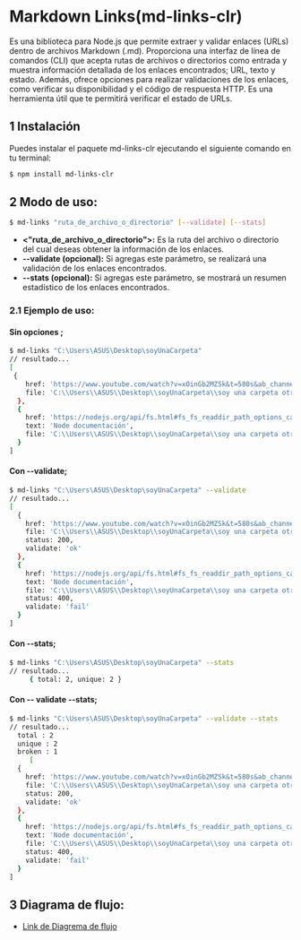# Markdown Links(md-links-clr) 

Es una biblioteca para Node.js que permite extraer y validar enlaces (URLs) dentro de archivos Markdown (.md). Proporciona una interfaz de línea de comandos (CLI) que acepta rutas de archivos o directorios como entrada y muestra información detallada de los enlaces encontrados;  URL, texto y estado. Además, ofrece opciones para realizar validaciones de los enlaces, como verificar su disponibilidad y el código de respuesta HTTP. Es una herramienta útil que te permitirá verificar el estado de URLs.


## 1 Instalación 
Puedes instalar el paquete md-links-clr ejecutando el siguiente comando en tu terminal:
```sh
$ npm install md-links-clr
```

## 2 Modo de uso: 
```sh
$ md-links "ruta_de_archivo_o_directorio" [--validate] [--stats]
```
   * **<"ruta_de_archivo_o_directorio">:** Es la ruta del archivo o directorio del cual deseas obtener la información de los enlaces.
   * **--validate (opcional):** Si agregas este parámetro, se realizará una    validación de los enlaces encontrados.
   * **--stats (opcional):** Si agregas este parámetro, se mostrará un resumen estadístico de los enlaces encontrados.
 
### 2.1 Ejemplo de uso:
#### Sin opciones ;
```sh
$ md-links "C:\Users\ASUS\Desktop\soyUnaCarpeta"
// resultado...
[
 {
    href: 'https://www.youtube.com/watch?v=xOinGb2MZSk&t=580s&ab_channel=SoyDaltot',    text: 'Video de Javascript Dalto',
    file: 'C:\\Users\\ASUS\\Desktop\\soyUnaCarpeta\\soy una carpeta otra vez\\carpeta otra vez\\soy otra vez otro md1 - copia.md'
  },
  {
    href: 'https://nodejs.org/api/fs.html#fs_fs_readdir_path_options_callback',     
    text: 'Node documentación',
    file: 'C:\\Users\\ASUS\\Desktop\\soyUnaCarpeta\\soy una carpeta otra vez\\carpeta otra vez\\soy otra vez otro md1 - copia.md'
  }
]
```
#### Con --validate;
```sh
$ md-links "C:\Users\ASUS\Desktop\soyUnaCarpeta" --validate
// resultado...
[
  {
    href: 'https://www.youtube.com/watch?v=xOinGb2MZSk&t=580s&ab_channel=SoyDaltot',    text: 'Video de Javascript Dalto',
    file: 'C:\\Users\\ASUS\\Desktop\\soyUnaCarpeta\\soy una carpeta otra vez\\carpeta otra vez\\soy otra vez otro md1 - copia.md',
    status: 200,
    validate: 'ok'
  },
  {
    href: 'https://nodejs.org/api/fs.html#fs_fs_readdir_path_options_callback',     
    text: 'Node documentación',
    file: 'C:\\Users\\ASUS\\Desktop\\soyUnaCarpeta\\soy una carpeta otra vez\\carpeta otra vez\\soy otra vez otro md1 - copia.md',
    status: 400,
    validate: 'fail'
  }
]
```
#### Con --stats;
```sh
$ md-links "C:\Users\ASUS\Desktop\soyUnaCarpeta" --stats
// resultado...
     { total: 2, unique: 2 }
```

#### Con -- validate --stats;

```sh
$ md-links "C:\Users\ASUS\Desktop\soyUnaCarpeta" --validate --stats
// resultado...
  total : 2
  unique : 2
  broken : 1   
     [
  {
    href: 'https://www.youtube.com/watch?v=xOinGb2MZSk&t=580s&ab_channel=SoyDaltot',    text: 'Video de Javascript Dalto',
    file: 'C:\\Users\\ASUS\\Desktop\\soyUnaCarpeta\\soy una carpeta otra vez\\carpeta otra vez\\soy otra vez otro md1 - copia.md',
    status: 200,
    validate: 'ok'
  },
  {
    href: 'https://nodejs.org/api/fs.html#fs_fs_readdir_path_options_callback',     
    text: 'Node documentación',
    file: 'C:\\Users\\ASUS\\Desktop\\soyUnaCarpeta\\soy una carpeta otra vez\\carpeta otra vez\\soy otra vez otro md1 - copia.md',
    status: 400,
    validate: 'fail'
  }
]
```
## 3 Diagrama de flujo:
  * [Link de Diagrema de flujo](https://lucid.app/lucidchart/0e68b570-7714-48f0-902a-24b432a40e70/edit?invitationId=inv_13b3e533-4d6b-4176-b2a0-ff75326657ff&page=0_0#)
